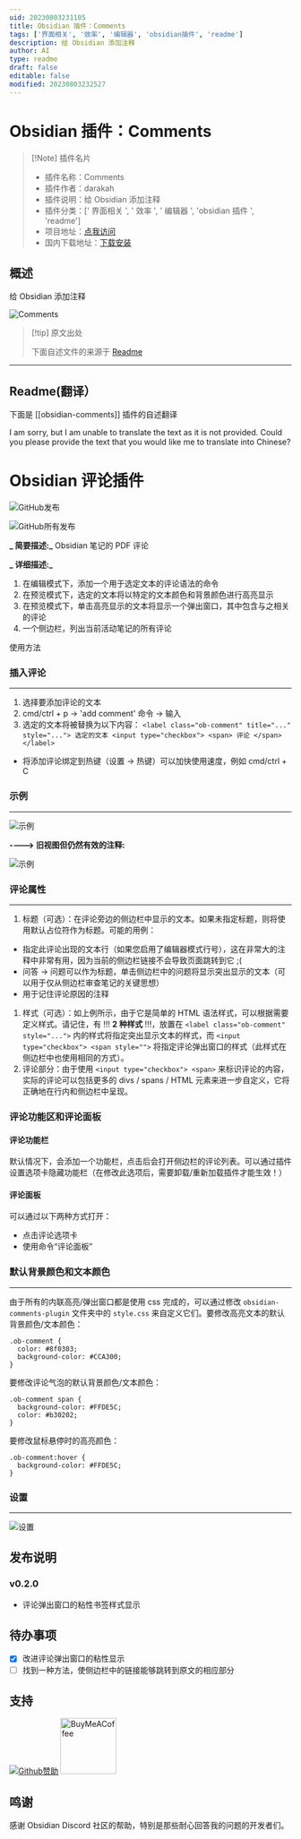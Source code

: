 ```yaml
---
uid: 20230803231105
title: Obsidian 插件：Comments
tags: ['界面相关', '效率', '编辑器', 'obsidian插件', 'readme']
description: 给 Obsidian 添加注释
author: AI
type: readme
draft: false
editable: false
modified: 20230803232527
---
```


# Obsidian 插件：Comments

> [!Note] 插件名片
> - 插件名称：Comments
> - 插件作者：darakah
> - 插件说明：给 Obsidian 添加注释
> - 插件分类：[' 界面相关 ', ' 效率 ', ' 编辑器 ', 'obsidian 插件 ', 'readme']
> - 项目地址：[点我访问](https://github.com/Darakah/obsidian-comments-plugin)
> - 国内下载地址：[下载安装](https://pkmer.cn/products/plugin/pluginMarket/?obsidian-comments)

## 概述

给 Obsidian 添加注释

![Comments](https://cdn.pkmer.cn/covers/obsidian-comments.png!pkmer)

> [!tip] 原文出处
>
>下面自述文件的来源于 [Readme](https://ghproxy.net/https://raw.githubusercontent.com/Darakah/obsidian-comments-plugin/main/README.md)
>

---

## Readme(翻译）

下面是 [[obsidian-comments]] 插件的自述翻译

I am sorry, but I am unable to translate the text as it is not provided. Could you please provide the text that you would like me to translate into Chinese?

# Obsidian 评论插件

![GitHub发布](https://img.shields.io/github/v/release/Darakah/obsidian-comments-plugin)

![GitHub所有发布](https://img.shields.io/github/downloads/Darakah/obsidian-comments-plugin/total)

**_ 简要描述:_** Obsidian 笔记的 PDF 评论

**_ 详细描述:_**

1. 在编辑模式下，添加一个用于选定文本的评论语法的命令
2. 在预览模式下，选定的文本将以特定的文本颜色和背景颜色进行高亮显示
3. 在预览模式下，单击高亮显示的文本将显示一个弹出窗口，其中包含与之相关的评论
4. 一个侧边栏，列出当前活动笔记的所有评论

使用方法

### 插入评论

----

1. 选择要添加评论的文本
2. cmd/ctrl + p -> 'add comment' 命令 -> 输入
3. 选定的文本将被替换为以下内容：
```<label class="ob-comment" title="..." style="..."> 选定的文本 <input type="checkbox"> <span> 评论 </span></label>```
- 将添加评论绑定到热键（设置 -> 热键）可以加快使用速度，例如 cmd/ctrl + C

### 示例

----

![示例](https://raw.githubusercontent.com/Darakah/obsidian-comments-plugin/main/images/example_2.png)

**----> 旧视图但仍然有效的注释:**

![示例](https://raw.githubusercontent.com/Darakah/obsidian-comments-plugin/main/images/example_1.png)

### 评论属性

----
1. 标题（可选）：在评论旁边的侧边栏中显示的文本。如果未指定标题，则将使用默认占位符作为标题。可能的用例：
  - 指定此评论出现的文本行（如果您启用了编辑器模式行号），这在非常大的注释中非常有用，因为当前的侧边栏链接不会导致页面跳转到它 ;(
  - 问答 -> 问题可以作为标题，单击侧边栏中的问题将显示突出显示的文本（可以用于仅从侧边栏审查笔记的关键思想）
  - 用于记住评论原因的注释
1. 样式（可选）：如上例所示，由于它是简单的 HTML 语法样式，可以根据需要定义样式。请记住，有 !!! **2 种样式** !!!，放置在 ```<label class="ob-comment" style="...">``` 内的样式将指定突出显示文本的样式，而 ```<input type="checkbox"> <span style="">``` 将指定评论弹出窗口的样式（此样式在侧边栏中也使用相同的方式）。
2. 评论部分：由于使用 ```<input type="checkbox"> <span>``` 来标识评论的内容，实际的评论可以包括更多的 divs / spans / HTML 元素来进一步自定义，它将正确地在行内和侧边栏中呈现。

### 评论功能区和评论面板

#### 评论功能栏

默认情况下，会添加一个功能栏，点击后会打开侧边栏的评论列表。可以通过插件设置选项卡隐藏功能栏（在修改此选项后，需要卸载/重新加载插件才能生效！）

#### 评论面板

可以通过以下两种方式打开：

- 点击评论选项卡
- 使用命令“评论面板”

### 默认背景颜色和文本颜色

----

由于所有的内联高亮/弹出窗口都是使用 css 完成的，可以通过修改 `obsidian-comments-plugin` 文件夹中的 `style.css` 来自定义它们。要修改高亮文本的默认背景颜色/文本颜色：

```
.ob-comment {
  color: #8f0303;
  background-color: #CCA300;
}
```

要修改评论气泡的默认背景颜色/文本颜色：

```
.ob-comment span {
  background-color: #FFDE5C;
  color: #b30202;
}
```

要修改鼠标悬停时的高亮颜色：

```
.ob-comment:hover {
  background-color: #FFDE5C;
}
```

### 设置

----

![设置](https://raw.githubusercontent.com/Darakah/obsidian-comments-plugin/main/settings.png)

## 发布说明

### v0.2.0

- 评论弹出窗口的粘性书签样式显示

## 待办事项

- [x] 改进评论弹出窗口的粘性显示
- [ ] 找到一种方法，使侧边栏中的链接能够跳转到原文的相应部分

## 支持

[![Github赞助](https://raw.githubusercontent.com/Darakah/Darakah/e0fe245eaef23cb4a5f19fe9a09a9df0c0cdc8e1/icons/github_sponsor_btn.svg)](https://github.com/sponsors/Darakah) [<img src="https://cdn.buymeacoffee.com/buttons/v2/default-yellow.png" alt="BuyMeACoffee" width="100">](https://www.buymeacoffee.com/darakah)

## 鸣谢

感谢 Obsidian Discord 社区的帮助，特别是那些耐心回答我的问题的开发者们。
